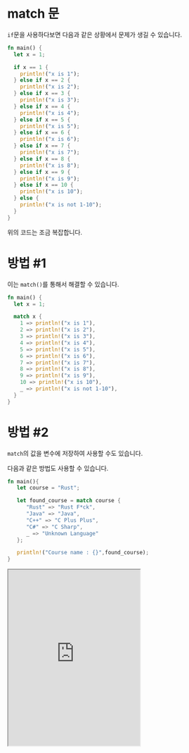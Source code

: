 # match 문

`if`문을 사용하다보면 다음과 같은 상황에서 문제가 생길 수 있습니다.

```rust
fn main() {
  let x = 1;

  if x == 1 {
    println!("x is 1");
  } else if x == 2 {
    println!("x is 2");
  } else if x == 3 {
    println!("x is 3");
  } else if x == 4 {
    println!("x is 4");
  } else if x == 5 {
    println!("x is 5");
  } else if x == 6 {
    println!("x is 6");
  } else if x == 7 {
    println!("x is 7");
  } else if x == 8 {
    println!("x is 8");
  } else if x == 9 {
    println!("x is 9");
  } else if x == 10 {
    println!("x is 10");
  } else {
    println!("x is not 1-10");
  }
}
```

위의 코드는 조금 복잡합니다.

# 방법 #1

이는 `match()`를 통해서 해결할 수 있습니다.

```rust
fn main() {
  let x = 1;

  match x {
    1 => println!("x is 1"),
    2 => println!("x is 2"),
    3 => println!("x is 3"),
    4 => println!("x is 4"),
    5 => println!("x is 5"),
    6 => println!("x is 6"),
    7 => println!("x is 7"),
    8 => println!("x is 8"),
    9 => println!("x is 9"),
    10 => println!("x is 10"),
    _ => println!("x is not 1-10"),
  }
}
```

# 방법 #2

`match`의 값을 변수에 저장하여 사용할 수도 있습니다.

다음과 같은 방법도 사용할 수 있습니다.

```rust
fn main(){
   let course = "Rust";

   let found_course = match course {
      "Rust" => "Rust F*ck",
      "Java" => "Java",
      "C++" => "C Plus Plus",
      "C#" => "C Sharp",
      _ => "Unknown Language"
   };

   println!("Course name : {}",found_course);
}
```

<iframe
  loading="lazy"
  title="Rust Playground"
  src="https://play.rust-lang.org/?version=stable&mode=debug&edition=2021&code=fn%20main()%7B%0D%0A%20%20%20let%20course%20%3D%20%22Rust%22%3B%0D%0A%20%20%20%0D%0A%20%20%20let%20found_course%20%3D%20match%20course%20%7B%0D%0A%20%20%20%20%20%20%22Rust%22%20%3D%3E%20%22Rust%20F*ck%22%2C%0D%0A%20%20%20%20%20%20%22Java%22%20%3D%3E%20%22Java%22%2C%0D%0A%20%20%20%20%20%20%22C%2B%2B%22%20%3D%3E%20%22C%20Plus%20Plus%22%2C%0D%0A%20%20%20%20%20%20%22C%23%22%20%3D%3E%20%22C%20Sharp%22%2C%0D%0A%20%20%20%20%20%20_%20%3D%3E%20%22Unknown%20Language%22%0D%0A%20%20%20%7D%3B%0D%0A%0D%0A%20%20%20println!(%22Course%20name%20%3A%20%7B%7D%22%2Cfound_course)%3B%0D%0A%7D"
  height="400"
/>

